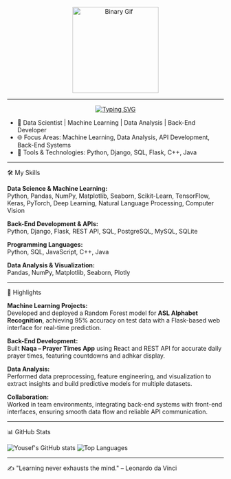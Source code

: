 <p align="center">
  <img src="assets/Duck.gif" alt="Binary Gif" width="200"/>
</p>

---

<p align="center">
  <a href="https://git.io/typing-svg">
    <img src="https://readme-typing-svg.demolab.com?font=Fira+Code&pause=1000&width=435&lines=Hello%2C+there!+%F0%9F%91%8B;This+is+Yousef.+.+.+.;Nice+to+meet+you" alt="Typing SVG"/>
  </a>
</p>


- 🏢 Data Scientist | Machine Learning | Data Analysis | Back-End Developer
- 🌐 Focus Areas: Machine Learning, Data Analysis, API Development, Back-End Systems
- 🔧 Tools & Technologies: Python, Django, SQL, Flask, C++, Java
---

🛠️ My Skills

**Data Science & Machine Learning:**  
Python, Pandas, NumPy, Matplotlib, Seaborn, Scikit-Learn, TensorFlow, Keras, PyTorch, Deep Learning, Natural Language Processing, Computer Vision

**Back-End Development & APIs:**  
Python, Django, Flask, REST API, SQL, PostgreSQL, MySQL, SQLite

**Programming Languages:**  
Python, SQL, JavaScript, C++, Java

**Data Analysis & Visualization:**  
Pandas, NumPy, Matplotlib, Seaborn, Plotly

---

🌟 Highlights

**Machine Learning Projects:**  
Developed and deployed a Random Forest model for **ASL Alphabet Recognition**, achieving 95% accuracy on test data with a Flask-based web interface for real-time prediction.

**Back-End Development:**  
Built **Naqa – Prayer Times App** using React and REST API for accurate daily prayer times, featuring countdowns and adhkar display.

**Data Analysis:**  
Performed data preprocessing, feature engineering, and visualization to extract insights and build predictive models for multiple datasets.

**Collaboration:**  
Worked in team environments, integrating back-end systems with front-end interfaces, ensuring smooth data flow and reliable API communication.

---

📊 GitHub Stats

![Yousef's GitHub stats](https://github-readme-stats.vercel.app/api?username=Yousef10p&show_icons=true&theme=radical)
![Top Languages](https://github-readme-stats.vercel.app/api/top-langs/?username=Yousef10p&layout=compact&theme=radical)

---

✍️ "Learning never exhausts the mind." – Leonardo da Vinci
